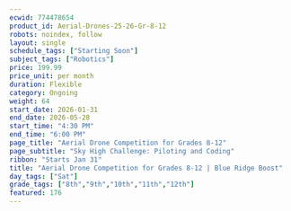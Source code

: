 ```yaml
---
ecwid: 774478654
product_id: Aerial-Drones-25-26-Gr-8-12
robots: noindex, follow
layout: single
schedule_tags: ["Starting Soon"]
subject_tags: ["Robotics"]
price: 199.99
price_unit: per month
duration: Flexible
category: Ongoing
weight: 64
start_date: 2026-01-31
end_date: 2026-05-28
start_time: "4:30 PM"
end_time: "6:00 PM"
page_title: "Aerial Drone Competition for Grades 8-12"
page_subtitle: "Sky High Challenge: Piloting and Coding"
ribbon: "Starts Jan 31"
title: "Aerial Drone Competition for Grades 8-12 | Blue Ridge Boost"
day_tags: ["Sat"]
grade_tags: ["8th","9th","10th","11th","12th"]
featured: 176
---
```

